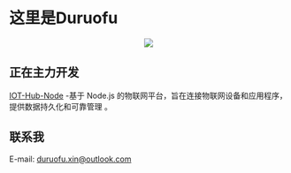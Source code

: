# 这里是Duruofu

<div align="center">
<img src="https://github-readme-stats.vercel.app/api?username=Duruofu&show_icons=true&icon_color=CE1D2D&text_color=718096&bg_color=ffffff&hide_title=true" />
</div>

## 正在主力开发
[IOT-Hub-Node](https://github.com/HubConnectors/IoT-Hub-Node) -基于 Node.js 的物联网平台，旨在连接物联网设备和应用程序，提供数据持久化和可靠管理 。


## 联系我
E-mail: duruofu.xin@outlook.com
